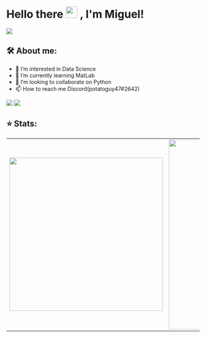 # Hello there <img src="https://emojis.slackmojis.com/emojis/images/1570211625/6611/wave-animated.gif?1570211625" width="30"/> , I'm Miguel!
![](https://komarev.com/ghpvc/?username=Miuguel&color=brightgreen)
## 🛠  About me:
- 👀 I’m interested in Data Science
- 🌱 I’m currently learning MatLab
- 💞️ I’m looking to collaborate on Python
- 📫 How to reach me Discord(potatoguy47#2642)
<p align="left">
  <a href="mailto:miguel_barros@id.uff.br" alt="Gmail">
  <img src="https://img.shields.io/badge/-Gmail-FF0000?style=for-the-badge&labelColor=FF0000&logo=gmail&logoColor=white&link=julio_souza@id.uff.br" /></a>

  <a href="https://www.linkedin.com/in/miguel-barros-de-azevedo-539157172/" alt="Linkedin">
  <img src="https://img.shields.io/badge/-Linkedin-0e76a8?style=for-the-badge&logo=Linkedin&logoColor=white&link=https://www.linkedin.com/in/juliocarvalhos" /></a>

## ⭐ Stats:
<center>
<table>
  <tr>
      <td><img width="400px" align="center" src="https://github-readme-stats.vercel.app/api/top-langs/?username=Miuguel&theme=dark&layout=compact" /></td>
      <td><img width="495px" align="center" src="https://github-readme-stats.vercel.app/api?username=Miuguel&theme=dark&show_icons=true?count_private=true" /></td>
  </tr>   
</table>
</center>
<!---
Don't Panic
--->
